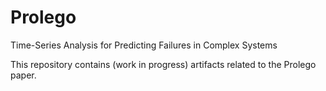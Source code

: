 # Prolego
Time-Series Analysis for Predicting Failures in Complex Systems

This repository contains (work in progress) artifacts related to the Prolego paper. 


